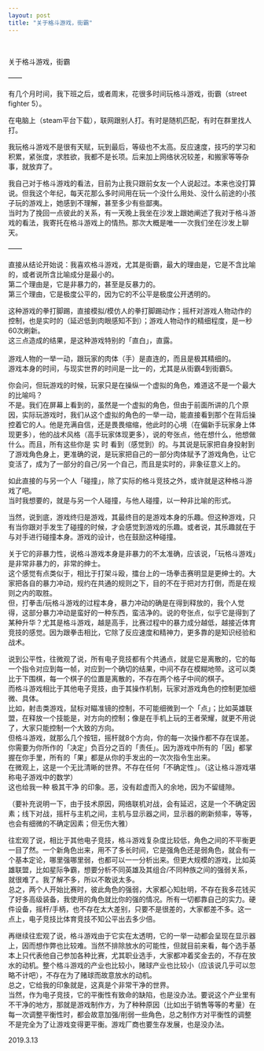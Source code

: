 ```yaml
---
layout: post
title: "关于格斗游戏，街霸"
---
```


  
&nbsp;
&nbsp;


关于格斗游戏，街霸

——

有几个月时间，我下班之后，或者周末，花很多时间玩格斗游戏，街霸（street fighter 5）。

在电脑上（steam平台下载），联网跟别人打。有时是随机匹配，有时在群里找人打。

我玩格斗游戏不是很有天赋，玩到最后，等级也不太高。反应速度，技巧的学习和积累，紧张度，求胜欲，我都不是长项。后来加上网络状况较差，和搬家等等杂事，就放弃了。

我自己对于格斗游戏的看法，目前为止我只跟前女友一个人说起过。本来也没打算说。但我这个年纪，每天花那么多时间用在玩一个没什么用处、没什么前途的小孩子玩的游戏上，她感到不理解，甚至多少有些鄙夷。
<br>当时为了挽回一点彼此的关系，有一天晚上我坐在沙发上跟她阐述了我对于格斗游戏的看法，我寄托在格斗游戏上的情热。那次大概是唯一一次我们坐在沙发上聊天。

——

直接从结论开始说：我喜欢格斗游戏，尤其是街霸，最大的理由是，它是不含比喻的，或者说所含比喻成分是最小的。
<br>第二个理由是，它是非暴力的，甚至是反暴力的。
<br>第三个理由，它是极度公平的，因为它的不公平是极度公开透明的。

这种游戏的拳打脚踢，直接模拟/模仿人的拳打脚踢动作；摇杆对游戏人物动作的控制，也是实时的（延迟低到肉眼感知不到）；游戏人物动作的精细程度，是一秒60次刷新。
<br>这三点造成的结果，是这种游戏特别的「直白」，直露。		
<br>游戏人物的一举一动，跟玩家的肉体（手）是直连的，而且是极其精细的。
<br>游戏本身的时间，与现实世界的时间是一比一的，尤其是从街霸4到街霸5。

你会问，但玩游戏的时候，玩家只是在操纵一个虚拟的角色，难道这不是一个最大的比喻吗？
<br>不是。我们在屏幕上看到的，虽然是一个虚拟的角色，但由于前面所讲的几个原因，实际玩游戏时，我们从这个虚拟的角色的一举一动，能直接看到那个在背后操控着它的人。他是充满自信，还是畏畏缩缩，他此时的心境（在偏新手玩家身上体现更多），他的战术风格（高手玩家体现更多），说的夸张点，他在想什么，他想做什么。而且，所有这些你是 实 时 看到（感觉到）的。与其说是玩家把自身投射到了游戏角色身上，更准确的说，是玩家把自己的一部分肉体赋予了游戏角色，让它变活了，成为了一部分的自己/另一个自己，而且是实时的，非象征意义上的。

如此直接的与另一个人「碰撞」，除了实际的格斗竞技之外，或许就是这种格斗游戏了吧。
<br>当时我想要的，就是与另一个人碰撞，与他人碰撞，以一种非比喻的形式。

当然，说到底，游戏终归是游戏，其最终目的是游戏本身的乐趣。但这种游戏，只有当你跟对手发生了碰撞的时候，才会感觉到游戏的乐趣。或者说，其乐趣就在于与对手进行碰撞本身。游戏的设计，也在鼓励这种碰撞。

关于它的非暴力性，说格斗游戏本身是非暴力的不太准确，应该说，「玩格斗游戏」是非常非暴力的，非常的绅士。
<br>这个感觉有点类似于，相比于打架斗殴，擂台上的一场拳击赛明显是更绅士的。大家把各自的暴力冲动，规约在共通的规则之下，目的不在于把对方打倒，而是在规则之内的取胜。
<br>但，打拳击/玩格斗游戏的过程本身，暴力冲动的确是在得到释放的，我个人觉得，这部分暴力冲动是蛮好的一种东西，蛮洁净的。说的夸张点，似乎它是得到了某种升华？尤其是格斗游戏，越是高手，比赛过程中的暴力成分越低，越接近体育竞技的感觉。因为跟拳击相比，它除了反应速度和精神力，更多靠的是知识经验和战术。

说到公平性，往微观了说，所有电子竞技都有个共通点，就是它是离散的，它的每一个指令对应到每一帧，对应到一个确切的结果，中间不存在模糊地带。这可以类比于下围棋，每一个棋子的位置是离散的，不存在两个格子中间的棋子。
<br>而格斗游戏相比于其他电子竞技，由于其操作机制，玩家对游戏角色的控制更加细微、具体。
<br>比如，射击类游戏，鼠标对瞄准镜的控制，不可能细微到一个「点」；比如英雄联盟，在释放一个技能是，对方向的控制；像是在手机上玩的王者荣耀，就更不用说了，大家只能控制一个大致的方向。
<br>但格斗游戏，就那么几个按钮，摇杆就8个方向，你的每一次操作都不存在误差。你需要为你所作的「决定」负百分之百的「责任」。因为游戏中所有的「因」都掌握在你手里，所有的「果」都是从你的手发出的一次次指令生出来。
<br>在微观上，这是一个无比清晰的世界。不存在任何「不确定性」。（这让格斗游戏堪称电子游戏中的数学）
<br>这也给我一种 极其干净 的印象。恶，没有趁虚而入的余地，因为不留缝隙。

（要补充说明一下，由于技术原因，网络联机对战，会有延迟，这是一个不确定因素；线下对战，摇杆与主机之间，主机与显示器之间，显示器的刷新频率，等等，也会有细微的不确定因素；但无伤大雅）

往宏观了说，相比于其他电子竞技，格斗游戏复杂度比较低，角色之间的不平衡更一目了然。一个新角色出来，用不了多长时间，它是强角色还是弱角色，就会有一个基本定论，哪里强哪里弱，也都可以一一分析出来。但更大规模的游戏，比如英雄联盟，比如星际争霸，想要分析不同英雄及其组合/不同种族之间的强弱关系，就很难了。我了解不多，所以不敢说太多。
<br>总之，两个人开始比赛时，彼此角色的强弱，大家都心知肚明，不存在我多花钱买了好多高级装备，我使用的角色就比你的强的情况。所有一切都靠自己的实力。硬件设备，摇杆/手柄，也不存在太大差别，只要不是很差的，大家都差不多。这一点上，电子竞技比体育竞技不知公平出去多少倍。

再继续往宏观了说，格斗游戏由于它实在太透明，它的一举一动都会呈现在显示器上，因而想作弊也比较难。当然不排除放水的可能性，但就目前来看，每个选手基本上只代表他自己参加各种比赛，尤其职业选手，大家都冲着奖金去的，不存在放水的动机。整个格斗游戏的产业也比较小，赌球产业也比较小（应该说几乎可以忽略不计吧），不存在为了赌球而故意放水的动机。
<br>总之，它给我的印象就是，这真是个非常干净的世界。
<br>当然，作为电子竞技，它的平衡性有致命的缺陷，也是没办法。要说这个产业里有不干净的地方，那就是游戏制作方，为了种种原因（比如出于销售等等的考量）在每一次调整平衡性时，都会故意加强/削弱一些角色，总之制作方对平衡性的调整不是完全为了让游戏变得更平衡。游戏厂商也要生存发展，也是没办法。

2019.3.13